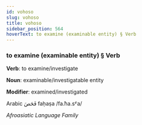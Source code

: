 ```yaml
---
id: vohoso
slug: vohoso
title: vohoso
sidebar_position: 564
hoverText: to examine (examinable entity) § Verb
---
```


### to examine (examinable entity) § Verb

**Verb**: to examine/investigate

**Noun**: examinable/investigatable entity

**Modifier**: examined/investigated

Arabic فَحَصَ faḥaṣa /fa.ħa.sˤa/

*Afroasiatic Language Family*